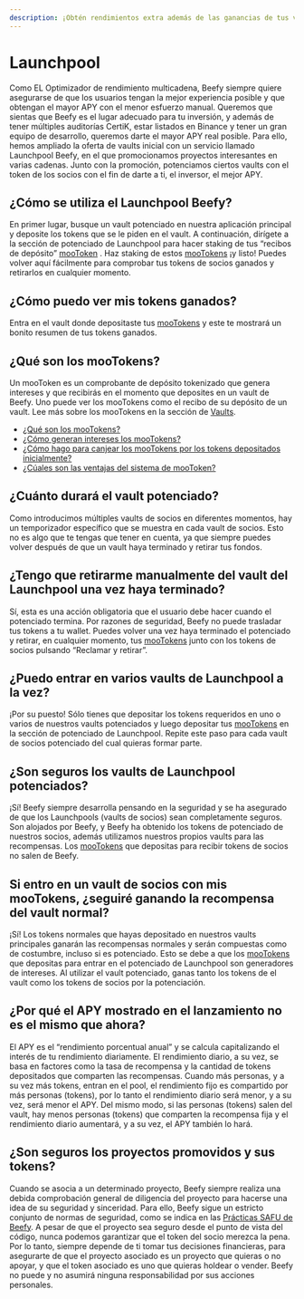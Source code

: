 ```yaml
---
description: ¡Obtén rendimientos extra además de las ganancias de tus vaults!
---
```


# Launchpool

Como EL Optimizador de rendimiento multicadena, Beefy siempre quiere asegurarse de que los usuarios tengan la mejor experiencia posible y que obtengan el mayor APY con el menor esfuerzo manual. Queremos que sientas que Beefy es el lugar adecuado para tu inversión, y además de tener múltiples auditorías CertiK, estar listados en Binance y tener un gran equipo de desarrollo, queremos darte el mayor APY real posible. Para ello, hemos ampliado la oferta de vaults inicial con un servicio llamado Launchpool Beefy, en el que promocionamos proyectos interesantes en varias cadenas. Junto con la promoción, potenciamos ciertos vaults con el token de los socios con el fin de darte a ti, el inversor, el mejor APY.

## ¿Cómo se utiliza el Launchpool Beefy?

En primer lugar, busque un vault potenciado en nuestra aplicación principal y deposite los tokens que se le piden en el vault. A continuación, dirígete a la sección de potenciado de Launchpool para hacer staking de tus “recibos de depósito” [mooToken](launchpool.md#que-son-los-mootokens) . Haz staking de estos [mooTokens](launchpool.md#que-son-los-mootokens) ¡y listo! Puedes volver aquí fácilmente para comprobar tus tokens de socios ganados y retirarlos en cualquier momento.

## ¿Cómo puedo ver mis tokens ganados?

Entra en el vault donde depositaste tus [mooTokens](launchpool.md#what-are-mootokens) y este te mostrará un bonito resumen de tus tokens ganados.

## ¿Qué son los mooTokens?

Un mooToken es un comprobante de depósito tokenizado que genera intereses y que recibirás en el momento que deposites en un vault de Beefy. Uno puede ver los mooTokens como el recibo de su depósito de un vault. Lee más sobre los mooTokens en la sección de [Vaults](vaults.md).

* [¿Qué son los mooTokens?](vaults.md#que-son-los-mootokens)
* [¿Cómo generan intereses los mooTokens?](vaults.md#como-generan-intereses-los-mootokens)
* [¿Cómo hago para canjear los mooTokens por los tokens depositados inicialmente?](vaults.md#como-hago-para-canjear-los-mootokens-por-los-tokens-depositados-inicialmente)
* [¿Cúales son las ventajas del sistema de mooToken?](vaults.md#cuales-son-las-ventajas-del-sistema-de-mootoken)

## ¿Cuánto durará el vault potenciado?

Como introducimos múltiples vaults de socios en diferentes momentos, hay un temporizador específico que se muestra en cada vault de socios. Esto no es algo que te tengas que tener en cuenta, ya que siempre puedes volver después de que un vault haya terminado y retirar tus fondos.

## ¿Tengo que retirarme manualmente del vault del Launchpool una vez haya terminado?

Sí, esta es una acción obligatoria que el usuario debe hacer cuando el potenciado termina. Por razones de seguridad, Beefy no puede trasladar tus tokens a tu wallet. Puedes volver una vez haya terminado el potenciado y retirar, en cualquier momento, tus [mooTokens](launchpool.md#que-son-los-mootokens) junto con los tokens de socios pulsando “Reclamar y retirar”.

## ¿Puedo entrar en varios vaults de Launchpool a la vez?

¡Por su puesto! Sólo tienes que depositar los tokens requeridos en uno o varios de nuestros vaults potenciados y luego depositar tus [mooTokens](launchpool.md#que-son-los-mootokens) en la sección de potenciado de Launchpool. Repite este paso para cada vault de socios potenciado del cual quieras formar parte.

## ¿Son seguros los vaults de Launchpool potenciados?

¡Sí! Beefy siempre desarrolla pensando en la seguridad y se ha asegurado de que los Launchpools (vaults de socios) sean completamente seguros. Son alojados por Beefy, y Beefy ha obtenido los tokens de potenciado de nuestros socios, además utilizamos nuestros propios vaults para las recompensas. Los [mooTokens](launchpool.md#que-son-los-mootokens) que depositas para recibir tokens de socios no salen de Beefy.

## Si entro en un vault de socios con mis mooTokens, ¿seguiré ganando la recompensa del vault normal?

¡Sí! Los tokens normales que hayas depositado en nuestros vaults principales ganarán las recompensas normales y serán compuestas como de costumbre, incluso si es potenciado. Esto se debe a que los [mooTokens](launchpool.md#que-son-los-mootokens) que depositas para entrar en el potenciado de Launchpool son generadores de intereses. Al utilizar el vault potenciado, ganas tanto los tokens de el vault como los tokens de socios por la potenciación.

## ¿Por qué el APY mostrado en el lanzamiento no es el mismo que ahora?

El APY es el “rendimiento porcentual anual” y se calcula capitalizando el interés de tu rendimiento diariamente. El rendimiento diario, a su vez, se basa en factores como la tasa de recompensa y la cantidad de tokens depositados que comparten las recompensas. Cuando más personas, y a su vez más tokens, entran en el pool, el rendimiento fijo es compartido por más personas (tokens), por lo tanto el rendimiento diario será menor, y a su vez, será menor el APY. Del mismo modo, si las personas (tokens) salen del vault, hay menos personas (tokens) que comparten la recompensa fija y el rendimiento diario aumentará, y a su vez, el APY también lo hará.

## ¿Son seguros los proyectos promovidos y sus tokens?

Cuando se asocia a un determinado proyecto, Beefy siempre realiza una debida comprobación general de diligencia del proyecto para hacerse una idea de su seguridad y sinceridad. Para ello, Beefy sigue un estricto conjunto de normas de seguridad, como se indica en las [Prácticas SAFU de Beefy](../../safu-protocol/beefy-safu-practices.md). A pesar de que el proyecto sea seguro desde el punto de vista del código, nunca podemos garantizar que el token del socio merezca la pena. Por lo tanto, siempre depende de ti tomar tus decisiones financieras, para asegurarte de que el proyecto asociado es un proyecto que quieras o no apoyar, y que el token asociado es uno que quieras holdear o vender. Beefy no puede y no asumirá ninguna responsabilidad por sus acciones personales.
